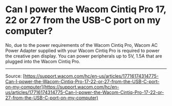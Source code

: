 # Can I power the Wacom Cintiq Pro 17, 22 or 27 from the USB-C port on my computer?

No, due to the power requirements of the Wacom Cintiq Pro, Wacom AC Power Adapter supplied with your Wacom Cintiq Pro is required to power the creative pen display. You can power peripherals up to 5V, 1.5A that are plugged into the Wacom Cintiq Pro.

---
Source: [https://support.wacom.com/hc/en-us/articles/17716174314775-Can-I-power-the-Wacom-Cintiq-Pro-17-22-or-27-from-the-USB-C-port-on-my-computer](https://support.wacom.com/hc/en-us/articles/17716174314775-Can-I-power-the-Wacom-Cintiq-Pro-17-22-or-27-from-the-USB-C-port-on-my-computer)

